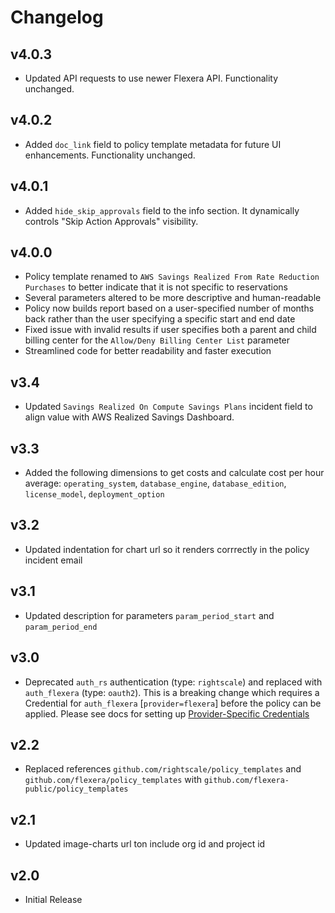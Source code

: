 # Changelog

## v4.0.3

- Updated API requests to use newer Flexera API. Functionality unchanged.

## v4.0.2

- Added `doc_link` field to policy template metadata for future UI enhancements. Functionality unchanged.

## v4.0.1

- Added `hide_skip_approvals` field to the info section. It dynamically controls "Skip Action Approvals" visibility.

## v4.0.0

- Policy template renamed to `AWS Savings Realized From Rate Reduction Purchases` to better indicate that it is not specific to reservations
- Several parameters altered to be more descriptive and human-readable
- Policy now builds report based on a user-specified number of months back rather than the user specifying a specific start and end date
- Fixed issue with invalid results if user specifies both a parent and child billing center for the `Allow/Deny Billing Center List` parameter
- Streamlined code for better readability and faster execution

## v3.4

- Updated `Savings Realized On Compute Savings Plans` incident field to align value with AWS Realized Savings Dashboard.

## v3.3

- Added the following dimensions to get costs and calculate cost per hour average: `operating_system`, `database_engine`, `database_edition`, `license_model`, `deployment_option`

## v3.2

- Updated indentation for chart url so it renders corrrectly in the policy incident email

## v3.1

- Updated description for parameters `param_period_start` and `param_period_end`

## v3.0

- Deprecated `auth_rs` authentication (type: `rightscale`) and replaced with `auth_flexera` (type: `oauth2`).  This is a breaking change which requires a Credential for `auth_flexera` [`provider=flexera`] before the policy can be applied.  Please see docs for setting up [Provider-Specific Credentials](https://docs.flexera.com/flexera/EN/Automation/ProviderCredentials.htm)

## v2.2

- Replaced references `github.com/rightscale/policy_templates` and `github.com/flexera/policy_templates` with `github.com/flexera-public/policy_templates`

## v2.1

- Updated image-charts url ton include org id and project id

## v2.0

- Initial Release

